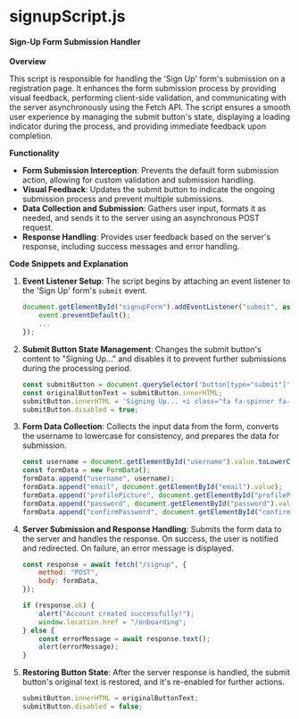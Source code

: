 # signupScript.js

#### Sign-Up Form Submission Handler

**Overview**

This script is responsible for handling the 'Sign Up' form's submission on a registration page. It enhances the form submission process by providing visual feedback, performing client-side validation, and communicating with the server asynchronously using the Fetch API. The script ensures a smooth user experience by managing the submit button's state, displaying a loading indicator during the process, and providing immediate feedback upon completion.

**Functionality**

* **Form Submission Interception**: Prevents the default form submission action, allowing for custom validation and submission handling.
* **Visual Feedback**: Updates the submit button to indicate the ongoing submission process and prevent multiple submissions.
* **Data Collection and Submission**: Gathers user input, formats it as needed, and sends it to the server using an asynchronous POST request.
* **Response Handling**: Provides user feedback based on the server's response, including success messages and error handling.

**Code Snippets and Explanation**

1.  **Event Listener Setup**: The script begins by attaching an event listener to the 'Sign Up' form's `submit` event.

    ```javascript
    document.getElementById("signupForm").addEventListener("submit", async function (event) {
        event.preventDefault();
        ...
    });
    ```
2.  **Submit Button State Management**: Changes the submit button's content to "Signing Up..." and disables it to prevent further submissions during the processing period.

    ```javascript
    const submitButton = document.querySelector('button[type="submit"]');
    const originalButtonText = submitButton.innerHTML;
    submitButton.innerHTML = 'Signing Up... <i class="fa fa-spinner fa-spin"></i>';
    submitButton.disabled = true;
    ```
3.  **Form Data Collection**: Collects the input data from the form, converts the username to lowercase for consistency, and prepares the data for submission.

    ```javascript
    const username = document.getElementById("username").value.toLowerCase();
    const formData = new FormData();
    formData.append("username", username);
    formData.append("email", document.getElementById("email").value);
    formData.append("profilePicture", document.getElementById("profilePicture").files[0]);
    formData.append("password", document.getElementById("password").value);
    formData.append("confirmPassword", document.getElementById("confirmPassword").value);
    ```
4.  **Server Submission and Response Handling**: Submits the form data to the server and handles the response. On success, the user is notified and redirected. On failure, an error message is displayed.

    ```javascript
    const response = await fetch("/signup", {
        method: "POST",
        body: formData,
    });

    if (response.ok) {
        alert("Account created successfully!");
        window.location.href = "/onboarding";
    } else {
        const errorMessage = await response.text();
        alert(errorMessage);
    }
    ```
5.  **Restoring Button State**: After the server response is handled, the submit button's original text is restored, and it's re-enabled for further actions.

    ```javascript
    submitButton.innerHTML = originalButtonText;
    submitButton.disabled = false;
    ```
